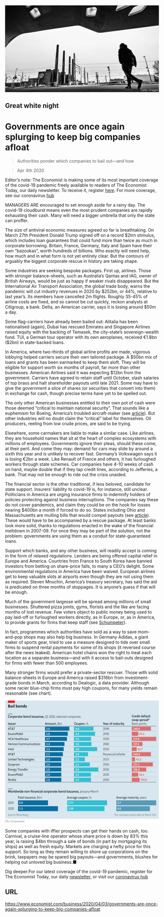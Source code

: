 ![](./images/20200404_WBP003_0.jpg)

## Great white night

# Governments are once again splurging to keep big companies afloat

> Authorities ponder which companies to bail out—and how

> Apr 4th 2020

Editor’s note: The Economist is making some of its most important coverage of the covid-19 pandemic freely available to readers of The Economist Today, our daily newsletter. To receive it, register [here](https://www.economist.com//newslettersignup). For more coverage, see our coronavirus [hub](https://www.economist.com//coronavirus)

MANAGERS ARE encouraged to set enough aside for a rainy day. The covid-19 cloudburst means even the most prudent companies are rapidly exhausting their cash. Many will need a bigger umbrella that only the state can proffer.

The size of antiviral economic measures agreed so far is breathtaking. On March 27th President Donald Trump signed off on a record $2trn stimulus, which includes loan guarantees that could fund more than twice as much in corporate borrowing. Britain, France, Germany, Italy and Spain have their own “bazookas”, worth hundreds of billions. Who exactly will need help, how much and in what form is not yet entirely clear. But the contours of arguably the biggest corporate rescue in history are taking shape.

Some industries are seeking bespoke packages. First up, airlines. Those with stronger balance-sheets, such as Australia’s Qantas and IAG, owner of British Airways, would be just as happy if weaker rivals disappeared. But the International Air Transport Association, the global trade body, warns the pandemic will cut industry revenues in 2020 by $252bn, or 44%, relative to last year’s. Its members have cancelled 2m flights. Roughly 35-45% of airline costs are fixed, and so cannot be cut quickly, reckon analysts at Citigroup, a bank. Delta, an American carrier, says it is losing around $50m a day.

Some flag-carriers have already been bailed out: Alitalia has been nationalised (again), Dubai has rescued Emirates and Singapore Airlines raised equity with the backing of Temasek, the city-state’s sovereign-wealth fund. TUI, a German tour operator with its own aeroplanes, received €1.8bn ($2bn) in state-backed loans.

In America, where two-thirds of global airline profits are made, vigorous lobbying helped carriers secure their own tailored package. A $50bn mix of loans and grants has been earmarked to keep them aloft. They will be eligible for support worth six months of payroll, far more than other businesses. American Airlines said it was expecting $12bn from the government. Carriers have agreed to retain staff until October, slash salaries of top brass and halt shareholder payouts until late 2021. Some may have to give the government a slice of shares (or securities that convert into them) in exchange for cash, though precise terms have yet to be spelled out.

The only other American businesses entitled to their own pot of cash were those deemed “critical to maintain national security”. That sounds like a euphemism for Boeing, America’s troubled aircraft-maker (see [article](https://www.economist.com//business/2020/04/03/boeing-ponders-its-bail-out-options)). But other industries will no doubt claim the “critical” label for themselves. Oil producers, reeling from low crude prices, are said to be trying.

Elsewhere, some carmakers are liable to make a similar case. Like airlines, they are household names that sit at the heart of complex ecosystems with millions of employees. Governments ignore their pleas, should these come, at their peril. And come they may: demand for cars may slide by around a sixth this year and is unlikely to recover fast. Germany’s Volkswagen says it is losing €2bn a week. Like Renault of France and others, it has furloughed workers through state schemes. Car companies have 4-10 weeks of cash on hand, maybe double that if they tap credit lines, according to Jefferies, a bank. That may not be enough to ride out the crisis unaided.

The financial sector is the other traditional, if less beloved, candidate for state support. Insurers’ liability to covid-19 is, for instance, still unclear. Politicians in America are urging insurance firms to indemnify holders of policies protecting against business interruptions. The companies say these do not cover pandemics, and claim they could be on the hook for losses nearing $400bn a month if forced to do so. States including Ohio and Massachusetts are mulling bills that would compel payouts (see [article](https://www.economist.com//finance-and-economics/2020/04/03/what-missed-rent-and-mortgage-payments-mean-for-the-financial-system)). These would have to be accompanied by a rescue package. At least banks look more solid, thanks to regulations enacted in the wake of the financial meltdown in 2007-09. For once they may be part of the solution, not the problem: governments are using them as a conduit for state-guaranteed loans.

Support which banks, and any other business, will readily accept is coming in the form of relaxed regulations. Lenders are being offered capital relief in Europe and America. Countries from France to South Korea have banned investors from betting on share-price falls, to many a CEO’s delight. Some environmental regulations in America have been waived. European airlines get to keep valuable slots at airports even though they are not using them as required. Steven Mnuchin, America’s treasury secretary, has said the aid is predicated on three months of stoppages. It is anyone’s guess if that will be enough.

Much of the government largesse will be spread among millions of small businesses. Shuttered pizza joints, gyms, florists and the like are facing months of lost revenue. Few voters object to public money being used to pay laid-off or furloughed workers directly, as in Europe, or, as in America, to provide grants for firms that keep staff (see [Schumpeter](https://www.economist.com//business/2020/04/03/from-youre-fired-to-youre-furloughed)).

In fact, programmes which authorities have sold as a way to save mom-and-pop shops may also help big business. In Germany Adidas, a giant maker of sports gear, tried to use a measure designed to tide over small firms to suspend rental payments for some of its shops (it reversed course after the news leaked). American hotel chains won the right to treat each location as a separate business—and with it access to bail-outs designed for firms with fewer than 500 employees.

Many stronger firms would prefer a private-sector rescuer. Those with solid balance-sheets in Europe and America raised $316bn from investment-grade bonds in March, according to Dealogic, a data provider. Although some racier blue-chip firms must pay high coupons, for many yields remain reasonable (see chart).



![](./images/20200404_WBC459.png)

Some companies with iffier prospects can get their hands on cash, too. Carnival, a cruise-line operator whose share price is down by 83% this year, is raising $4bn through a sale of bonds (in part by mortgaging its ships) as well as fresh equity. Markets are charging a hefty price for this support. So long as they remain willing to shore up corporations on the brink, taxpayers may be spared big payouts—and governments, blushes for helping out unloved big business.■

Dig deeper:For our latest coverage of the covid-19 pandemic, register for The Economist Today, our daily [newsletter](https://www.economist.com//newslettersignup), or visit our [coronavirus hub](https://www.economist.com//coronavirus)

## URL

https://www.economist.com/business/2020/04/03/governments-are-once-again-splurging-to-keep-big-companies-afloat
